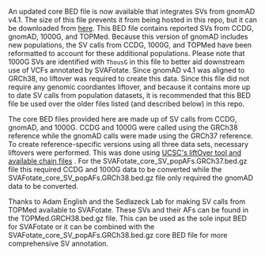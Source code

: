 An updated core BED file is now available that integrates SVs from 
gnomAD v4.1. The size of this file prevents it from being hosted 
in this repo, but it can be downloaded from [here](https://zenodo.org/records/11642574). 
This BED file contains reported SVs from CCDG, gnomAD, 1000G, and TOPMed. 
Because this version of gnomAD includes new populations, the SV calls 
from CCDG, 1000G, and TOPMed have been reformatted to account for these 
additional populations. Please note that 1000G SVs are identified 
with `ThousG` in this file to better aid downstream use of VCFs 
annotated by SVAFotate. Since gnomAD v4.1 was aligned to GRCh38, no 
liftover was required to create this data. Since this file did not 
require any genomic coordiantes liftover, and because it contains more 
up to date SV calls from population datasets, it is recommended that 
this BED file be used over the older files listed (and described below) 
in this repo. 

The core BED files provided here are made up of SV calls 
from CCDG, gnomAD, and 1000G. CCDG and 1000G were called 
using the GRCh38 reference while the gnomAD calls were 
made using the GRCh37 reference. To create reference-specific 
versions using all three data sets, necessary liftovers 
were performed. This was done using [UCSC's liftOver tool and available chain files](https://genome.ucsc.edu/cgi-bin/hgLiftOver)
. For the SVAFotate_core_SV_popAFs.GRCh37.bed.gz file this 
required CCDG and 1000G data to be converted while the 
SVAFotate_core_SV_popAFs.GRCh38.bed.gz file only required 
the gnomAD data to be converted.

Thanks to Adam English and the Sedlazeck Lab for making SV 
calls from TOPMed available to SVAFotate. These SVs and their 
AFs can be found in the TOPMed.GRCH38.bed.gz file. This can be 
used as the sole input BED for SVAFotate or it can be combined with the 
SVAFotate_core_SV_popAFs.GRCh38.bed.gz core BED file for more 
comprehensive SV annotation.
